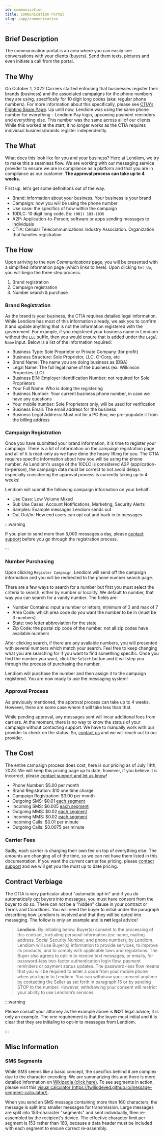 ```yaml
---
id: communication
title: Communication Portal
slug: /app/communication
---
```


## Brief Description
The communication portal is an area where you can easily see conversations with your clients (buyers). Send them texts, pictures and even initiate a call from the portal.

## The Why
On October 1, 2022 Carriers started enforcing that businesses register their brands (business) and the associated campaigns for the phone numbers they are using, specifically for 10 digit long codes (aka: regular phone numbers). For more information about this specifically, please see [CTIA's Fighting Spam Page](https://fightingspam.ctia.org/). Up until now, Lendiom was using the same phone number for everything - Lendiom Pay login, upcoming payment reminders and everything else. This number was the same across all of our clients. While this worked at the start, it no longer works as the CTIA requires individual business/brands register independently.

## The What
What does this look like for you and your business? Here at Lendiom, we try to make this a seamless flow. We are working with our messaging service provider to ensure we are in compliance as a platform and that you are in compliance as our customer. **The approval process can take up to 4 weeks.**

First up, let's get some definitions out of the way.
* Brand: information about your business. Your business is your brand
* Campaign: how you will be using the phone number
* Use case: the specifics of how within the campaign
* 10DLC: 10 digit long code. Ex: `(901) 183-1838`
* A2P: Application-to-Person; software or apps sending messages to individuals
* CTIA: Cellular Telecommunications Industry Association. Organization that handles registration

## The How

Upon arriving to the new *Communications* page, you will be presented with a simplified information page (which links to here). Upon clicking `Set Up`, you will begin the three step process.
1. Brand registration
1. Campaign registration
1. Number search & purchase

### Brand Registration
As the brand is your business, the CTIA requires detailed legal information. While Lendiom has most of this information already, we ask you to confirm it and update anything that is not the information registered with the government. For example, if you registered your business name in Lendiom without the `LLC` suffix, then you would ensure that is added under the `Legal Name` input. Below is a list of the information required:
* Business Type: Sole Proprietor or Private Company (for profit)
* Business Structure: Sole Proprietor, LLC, C-Corp, etc
* Brand Name: The name you are doing business as (DBA)
* Legal Name: The full legal name of the business (ex: Wilkinson Properties LLC)
* Business EIN: Employer Identification Number; not required for Sole Proprietors
* Your Full Name: Who is doing the registering
* Business Number: Your current business phone number, in case we have any questions
* Your mobile number: Sole Proprietors only, will be used for verification
* Business Email: The email address for the business
* Business Legal Address: Must not be a PO Box; we pre-populate it from the billing address

### Campaign Registration
Once you have submitted your brand information, it is time to register your campaign. There is a lot of information on the campaign registration page and all of it is read-only as we have done the heavy lifting for you. The CTIA requires specific information about how you will be using the phone number. As Lendiom's usage of the 10DLC is considered A2P (application-to-person), the campaign data must be correct to not avoid delays especially considering the approval process is currently taking up to 4 weeks!

Lendiom will submit the following campaign information on your behalf:
* Use Case: Low Volume Mixed
* Sub Use Cases: Account Notifications, Marketing, Security Alerts
* Samples: Example messages Lendiom sends out
* Out Out/In: How end users can opt out and back in to messages

:::warning

If you plan to send more than 5,000 messages a day, please [contact support](https://support.lendiom.com/help/3570878021) before you go through the registration process.

:::

### Number Purchasing
Upon clicking `Register Campaign`, Lendiom will send off the campaign information and you will be redirected to the phone number search page.

There are a few ways to search for a number but first you must select the criteria to search, either by number or locality. We default to number, that way you can search for a vanity number. The fields are:
* Number Contains: input a number or letters; minimum of 3 and max of 7
* Area Code: which area code do you want the number to be in (must be 3 numbers)
* State: two letter abbreviation for the state
* Zip Code: the postal zip code of the number, not all zip codes have available numbers

After clicking search, if there are any available numbers, you will presented with several numbers which match your search. Feel free to keep changing what you are searching for if you want to find something specific. Once you find the number you want, click the `Select` button and it will step you through the process of purchasing the number.

Lendiom will purchase the number and then assign it to the campaign registered. You are now ready to use the messaging system!

### Approval Process
As previously mentioned, the approval process can take up to 4 weeks. However, there are some case where it will take less than that.

While pending approval, any messages sent will incur additional fees from carriers. At the moment, there is no way to know the status of your campaign without contacting support. We have to manually work with our provider to check on the status. So, [contact us](https://support.lendiom.com/help/3570878021) and we will reach out to our provider.

## The Cost
The entire campaign process does cost, here is our pricing as of July 14th, 2023. We will keep this pricing page up to date, however, if you believe it is incorrect, please [contact support and let us know](https://support.lendiom.com/help/3570878021)!
* Phone Number: $5.00 per month
* Brand Registration: $10 one time charge
* Campaign Registration: $3.00 per month
* Outgoing SMS: $0.01 [each segment](#sms-segments)
* Incoming SMS: $0.005 [each segment](#sms-segments)
* Outgoing MMS: $0.02 [each segment](#sms-segments)
* Incoming MMS: $0.02 [each segment](#sms-segments)
* Incoming Calls: $0.01 per minute
* Outgoing Calls: $0.0075 per minute

### Carrier Fees
Sadly, each carrier is charging their own fee on top of everything else. The amounts are changing all of the time, so we can not have them listed in this documentation. If you want the current carrier fee pricing, please [contact support](https://support.lendiom.com/help/3570878021) and we will get you the most up to date pricing.

## Contract Verbiage
The CTIA is very particular about "automatic opt-in" and if you do automatically opt buyers into messages, you must have consent from the buyer to do so. There can not be a "hidden" clause in your contract or Terms and Conditions. You will need the buyer to initial under the paragraph describing how Lendiom is involved and that they will be opted into messaging. The follow is only an example and is **not** legal advice!

> **Lendiom.** By initialing below, Buyer(s) consent to the processing of this contract, including personal information (ex: name, mailing address, Social Security Number, and phone number), by Lendiom. Lendiom will use Buyer(s) information to provide services, to improve its products, and to comply with applicable laws and regulations. The Buyer also agrees to opt-in to receive text messages, or emails, for password-less two-factor authentication login flow, payment reminders or payment status updates. The password-less flow means that you will be required to enter a code from your mobile phone when you log in to Lendiom. You can withdraw your consent anytime by contacting the Seller as set forth in paragraph 15 or by sending STOP to the number. However, withdrawing your consent will restrict your ability to use Lendiom’s services.

:::warning

Please consult your attorney as the example above is **NOT** legal advice; it is only an example. The one requirement is that the buyer must initial and it is clear that they are initialing to opt-in to messages from Lendiom.

:::

## Misc Information

### SMS Segments
While SMS seems like a basic concept, the specifics behind it are complex due to the character encoding. We are summarizing this and there is more detailed information on [Wikipedia (click here)](https://en.wikipedia.org/wiki/SMS#Message_size). To see segments in action, please visit this [visual calculator (https://twiliodeved.github.io/message-segment-calculator/)](https://twiliodeved.github.io/message-segment-calculator/). 

When you send an SMS message containing more than 160 characters, the message is split into smaller messages for transmission. Large messages are split into 153-character "segments" and sent individually, then re-assembled by the recipient's device. The effective character limit per segment is 153 rather than 160, because a data header must be included with each segment to ensure correct re-assembly.
